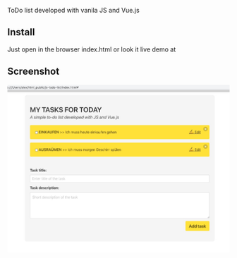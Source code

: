 ToDo list developed with vanila JS and Vue.js

## Install
Just open in the browser index.html or look it live demo at

## Screenshot

![demo ](img/demo.jpg)



